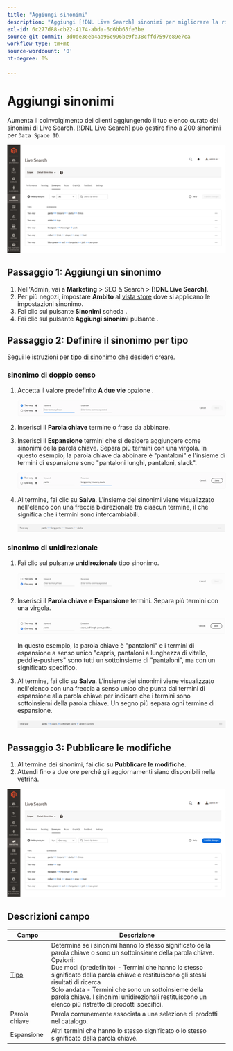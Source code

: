 ```yaml
---
title: "Aggiungi sinonimi"
description: "Aggiungi [!DNL Live Search] sinonimi per migliorare la risposta alle richieste di ricerca."
exl-id: 6c277d88-cb22-4174-abda-6d6bb65fe3be
source-git-commit: 3d0de3eeb4aa96c996bc9fa38cffd7597e89e7ca
workflow-type: tm+mt
source-wordcount: '0'
ht-degree: 0%

---
```


# Aggiungi sinonimi

Aumenta il coinvolgimento dei clienti aggiungendo il tuo elenco curato dei sinonimi di Live Search. [!DNL Live Search] può gestire fino a 200 sinonimi per `Data Space ID`.

![[!DNL Live Search] sinonimi](assets/synonym-workspace.png)

## Passaggio 1: Aggiungi un sinonimo

1. Nell&#39;Admin, vai a **Marketing** > SEO &amp; Search > **[!DNL Live Search]**.
1. Per più negozi, impostare **Ambito** al [vista store](https://experienceleague.adobe.com/docs/commerce-admin/start/setup/websites-stores-views.html#scope-settings) dove si applicano le impostazioni sinonimo.
1. Fai clic sul pulsante **Sinonimi** scheda .
1. Fai clic sul pulsante **Aggiungi sinonimi** pulsante .

## Passaggio 2: Definire il sinonimo per tipo

Segui le istruzioni per [tipo di sinonimo](synonyms-type.md) che desideri creare.

### sinonimo di doppio senso

1. Accetta il valore predefinito **A due vie** opzione .

   ![Aggiungi sinonimo di bidirezionale](assets/synonym-add-two-way.png)


1. Inserisci il **Parola chiave** termine o frase da abbinare.
1. Inserisci il **Espansione** termini che si desidera aggiungere come sinonimi della parola chiave. Separa più termini con una virgola.
In questo esempio, la parola chiave da abbinare è &quot;pantaloni&quot; e l&#39;insieme di termini di espansione sono &quot;pantaloni lunghi, pantaloni, slack&quot;.

   ![Esempio di sinonimo a due vie](assets/synonym-add-two-way-example.png)

1. Al termine, fai clic su **Salva**.
L&#39;insieme dei sinonimi viene visualizzato nell&#39;elenco con una freccia bidirezionale tra ciascun termine, il che significa che i termini sono intercambiabili.

   ![sinonimo di doppio senso](assets/synonym-two-way.png)

### sinonimo di unidirezionale

1. Fai clic sul pulsante **unidirezionale** tipo sinonimo.

   ![Aggiungi sinonimo di unidirezionale](assets/synonym-add-one-way.png)

1. Inserisci il **Parola chiave** e **Espansione** termini. Separa più termini con una virgola.

   ![Esempio di sinonimo di unidirezionale](assets/synonym-add-one-way-example.png)

   In questo esempio, la parola chiave è &quot;pantaloni&quot; e i termini di espansione a senso unico &quot;capris, pantaloni a lunghezza di vitello, peddle-pushers&quot; sono tutti un sottoinsieme di &quot;pantaloni&quot;, ma con un significato specifico.

1. Al termine, fai clic su **Salva**.
L&#39;insieme dei sinonimi viene visualizzato nell&#39;elenco con una freccia a senso unico che punta dai termini di espansione alla parola chiave per indicare che i termini sono sottoinsiemi della parola chiave. Un segno più separa ogni termine di espansione.

   ![sinonimo di unidirezionale](assets/synonym-one-way.png)

## Passaggio 3: Pubblicare le modifiche

1. Al termine dei sinonimi, fai clic su **Pubblicare le modifiche**.
1. Attendi fino a due ore perché gli aggiornamenti siano disponibili nella vetrina.

![Pubblicare le modifiche](assets/synonym-publish.png)

## Descrizioni campo

| Campo | Descrizione |
|--- |--- |
| [Tipo](synonyms.md) | Determina se i sinonimi hanno lo stesso significato della parola chiave o sono un sottoinsieme della parola chiave. Opzioni:<br />Due modi (predefinito) - Termini che hanno lo stesso significato della parola chiave e restituiscono gli stessi risultati di ricerca<br />Solo andata - Termini che sono un sottoinsieme della parola chiave. I sinonimi unidirezionali restituiscono un elenco più ristretto di prodotti specifici. |
| Parola chiave | Parola comunemente associata a una selezione di prodotti nel catalogo. |
| Espansione | Altri termini che hanno lo stesso significato o lo stesso significato della parola chiave. |
